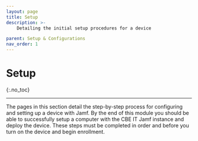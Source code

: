 ```yaml
---
layout: page
title: Setup
description: >-
    Detailing the initial setup procedures for a device

parent: Setup & Configurations
nav_order: 1
---
```


# Setup
{:.no_toc}

---

The pages in this section detail the step-by-step process for configuring and setting up a device with Jamf. By the end of this module you should be able to successfully setup a computer with the CBE IT Jamf instance and deploy the device. These steps must be completed in order and before you turn on the device and begin enrollment.

